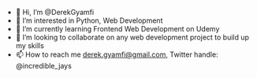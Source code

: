 - 👋 Hi, I’m @DerekGyamfi
- 👀 I’m interested in Python, Web Development
- 🌱 I’m currently learning Frontend Web Development on Udemy
- 💞️ I’m looking to collaborate on any web development project to build up my skills
- 📫 How to reach me derek.gyamfi@gmail.com, Twitter handle: @incredible_jays

<!---
DerekGyamfi/DerekGyamfi is a ✨ special ✨ repository because its `README.md` (this file) appears on your GitHub profile.
You can click the Preview link to take a look at your changes.
--->
